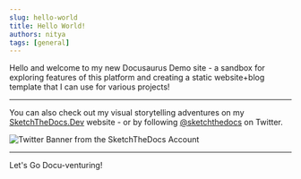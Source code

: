 ```yaml
---
slug: hello-world
title: Hello World!
authors: nitya
tags: [general]
---
```


Hello and welcome to my new Docusaurus Demo site - a sandbox for exploring features of this platform and creating a static website+blog template that I can use for various projects!

---

You can also check out my visual storytelling adventures on my [SketchTheDocs.Dev](https://sketchthedocs.dev) website - or by following [@sketchthedocs](https://twitter.com/sketchthedocs) on Twitter.

![Twitter Banner from the SketchTheDocs Account](https://pbs.twimg.com/profile_banners/1363508157092356098/1626888338/1500x500)

---

Let's Go Docu-venturing!